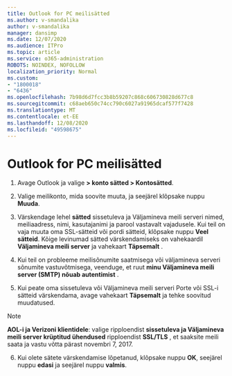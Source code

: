 ```yaml
---
title: Outlook for PC meilisätted
ms.author: v-smandalika
author: v-smandalika
manager: dansimp
ms.date: 12/07/2020
ms.audience: ITPro
ms.topic: article
ms.service: o365-administration
ROBOTS: NOINDEX, NOFOLLOW
localization_priority: Normal
ms.custom:
- "1800018"
- "6436"
ms.openlocfilehash: 7b98d6d7fcc3b8b59207c868c606730828d677c8
ms.sourcegitcommit: c68aeb650c74cc790c6027a91965dcaf577f7428
ms.translationtype: MT
ms.contentlocale: et-EE
ms.lasthandoff: 12/08/2020
ms.locfileid: "49598675"
---
```

# <a name="how-to-update-email-settings-in-outlook-for-pc"></a>Outlook for PC meilisätted

1. Avage Outlook ja valige **> konto sätted > Kontosätted**.

2. Valige meilikonto, mida soovite muuta, ja seejärel klõpsake nuppu **Muuda**. 

3. Värskendage lehel **sätted** sissetuleva ja Väljamineva meili serveri nimed, meiliaadress, nimi, kasutajanimi ja parool vastavalt vajadusele. Kui teil on vaja muuta oma SSL-sätteid või pordi sätteid, klõpsake nuppu **Veel sätteid**. Kõige levinumad sätted värskendamiseks on vahekaardil **Väljamineva meili server** ja vahekaart **Täpsemalt** .

4. Kui teil on probleeme meilisõnumite saatmisega või väljamineva serveri sõnumite vastuvõtmisega, veenduge, et ruut **minu Väljamineva meili server (SMTP) nõuab autentimist** .

5. Kui peate oma sissetuleva või Väljamineva meili serveri Porte või SSL-i sätteid värskendama, avage vahekaart **Täpsemalt** ja tehke soovitud muudatused.

> [!NOTE]
> **AOL-i ja Verizoni klientidele**: valige ripploendist **sissetuleva ja Väljamineva meili server krüptitud ühendused** ripploendist **SSL/TLS** , et saaksite meili saata ja vastu võtta pärast novembri 7, 2017.

6. Kui olete sätete värskendamise lõpetanud, klõpsake nuppu **OK**, seejärel nuppu **edasi** ja seejärel nuppu **valmis**.


